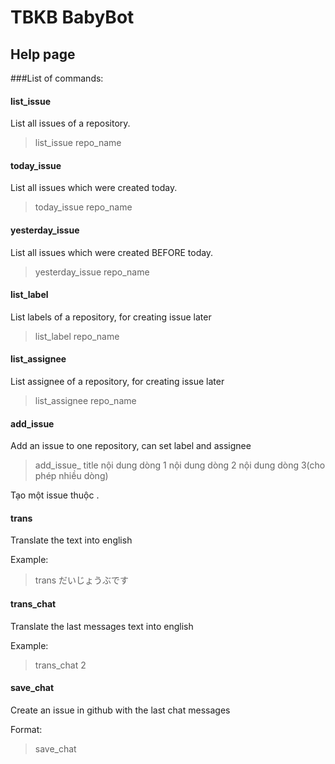 # TBKB BabyBot

## Help page

###List of commands:

#### list_issue

List all issues of a repository.

> list_issue repo_name

#### today_issue

List all issues which were created today.

> today_issue repo_name

#### yesterday_issue

List all issues which were created BEFORE today.

> yesterday_issue repo_name

#### list_label

List labels of a repository, for creating issue later

> list_label repo_name

#### list_assignee

List assignee of a repository, for creating issue later

> list_assignee repo_name

#### add_issue

Add an issue to one repository, can set label and assignee

> add_issue_<label> <repo> <assignee> title
>  nội dung dòng 1
>  nội dung dòng 2
>  nội dung dòng 3(cho phép nhiều dòng)

Tạo một issue thuộc <label>.

#### trans

Translate the text into english

Example:

> trans だいじょうぶです


#### trans_chat

Translate the last messages text into english

Example: 

> trans_chat 2

#### save_chat

Create an issue in github with the last chat messages

Format: 
> save_chat <repo> <title> <line_count>
Or
> save_chat_label <repo> <title> <line_count>

Example:

1. Create an issue in github repo name: big_project, with title: Hello, World, content is 12 last chat messages.

> save_chat big_project Hello, World 12

2. Create an issue with label **bug** in github repo name: big_project, with title: Hello, World, content is 12 last chat messages

> save_chat_bug big_project Hello, World 12

#### load_month_worktime

return all messages which can be related to worktime

Note 1: resource consuming command, limit the usage to save bot resource.

Note 2: multiple responses, don't use on group, should directly chat to the bot.

#### load_month_task

return all messages which can be related to tasks

Note 1: resource consuming command, limit the usage to save bot resource.

Note 2: multiple responses, don't use on group, should directly chat to the bot.

#### who are you

#### what you do

Test commands

#### bot_help

Lead to this page
